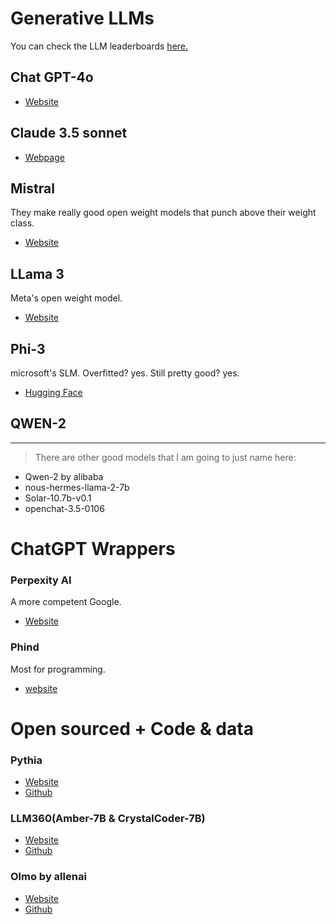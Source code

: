 # Generative LLMs

You can check the LLM leaderboards [here.](https://chat.lmsys.org/?leaderboard)

## Chat GPT-4o

- [Website](https://chat.openai.com/auth/login)

## Claude 3.5 sonnet

- [Webpage](https://www.anthropic.com/news/claude-3-5-sonnet)

## Mistral

They make really good open weight models that punch above their weight class.

- [Website](https://mistral.ai)

## LLama 3

Meta's open weight model.

- [Website](https://ai.meta.com/llama/)

## Phi-3

microsoft's SLM.
Overfitted? yes. Still pretty good? yes.

- [Hugging Face](https://huggingface.co/microsoft/Phi-3-mini-128k-instruct)

## QWEN-2



---

> There are other good models that I am going to just name here:

- Qwen-2 by alibaba
- nous-hermes-llama-2-7b
- Solar-10.7b-v0.1
- openchat-3.5-0106

# ChatGPT Wrappers

### Perpexity AI

A more competent Google.

- [Website](https://www.perplexity.ai)

### Phind

Most for programming.

- [website](https://www.phind.com/search?home=true)


# Open sourced + Code & data

### Pythia

- [Website](https://www.eleuther.ai)
- [Github](https://github.com/EleutherAI/pythia)

### LLM360(Amber-7B & CrystalCoder-7B)

- [Website](https://www.llm360.ai)
- [Github](https://github.com/LLM360)

### Olmo by allenai

- [Website](https://allenai.org/olmo)
- [Github](https://github.com/allenai/OLMo)
